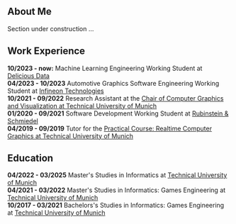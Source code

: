## About Me

Section under construction ...

## Work Experience

**10/2023 - now:** Machine Learning Engineering Working Student at [Delicious Data](https://www.delicious-data.com/)<br/>
**04/2023 - 10/2023** Automotive Graphics Software Engineering Working Student at [Infineon Technologies](https://www.infineon.com/)<br/>
**10/2021 - 09/2022** Research Assistant at the [Chair of Computer Graphics and Visualization at Technical University of Munich](https://www.cs.cit.tum.de/en/cg/cover-page/)<br/>
**01/2020 - 09/2021** Software Development Working Student at [Rubinstein & Schmiedel](https://www.linkedin.com/company/rubinstein-schmiedel/)<br/>
**04/2019 - 09/2019** Tutor for the [Practical Course: Realtime Computer Graphics at Technical University of Munich](https://campus.tum.de/tumonline/WBMODHB.wbShowMHBReadOnly?pKnotenNr=1517639)

## Education
**04/2022 - 03/2025** Master's Studies in Informatics at [Technical University of Munich](https://www.tum.de/)<br/>
**04/2021 - 03/2022** Master's Studies in Informatics: Games Engineering at [Technical University of Munich](https://www.tum.de/)<br/>
**10/2017 - 03/2021** Bachelors's Studies in Informatics: Games Engineering at [Technical University of Munich](https://www.tum.de/)